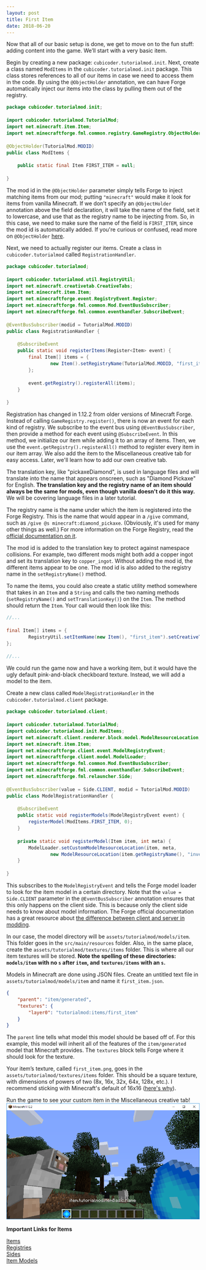 ```yaml
---
layout: post
title: First Item
date: 2018-06-20
---
```


Now that all of our basic setup is done, we get to move on to the fun stuff: adding content into the game. We’ll start with a very basic item.

Begin by creating a new package: `cubicoder.tutorialmod.init`. Next, create a class named `ModItems` in the `cubicoder.tutorialmod.init` package. This class stores references to all of our items in case we need to access them in the code. By using the `@ObjectHolder` annotation, we can have Forge automatically inject our items into the class by pulling them out of the registry.

```java
package cubicoder.tutorialmod.init;

import cubicoder.tutorialmod.TutorialMod;
import net.minecraft.item.Item;
import net.minecraftforge.fml.common.registry.GameRegistry.ObjectHolder;

@ObjectHolder(TutorialMod.MODID)
public class ModItems {

	public static final Item FIRST_ITEM = null;

}
```
The mod id in the `@ObjectHolder` parameter simply tells Forge to inject matching items from our mod; putting `"minecraft"` would make it look for items from vanilla Minecraft. If we don’t specify an `@ObjectHolder` annotation above the field declaration, it will take the name of the field, set it to lowercase, and use that as the registry name to be injecting from. So, in this case, we need to make sure the name of the field is `FIRST_ITEM`, since the mod id is automatically added. If you're curious or confused, read more on `@ObjectHolder` [here](https://mcforge.readthedocs.io/en/latest/concepts/registries/#injecting-registry-values-into-fields).

Next, we need to actually register our items. Create a class in `cubicoder.tutorialmod` called `RegistrationHandler`.
```java
package cubicoder.tutorialmod;

import cubicoder.tutorialmod.util.RegistryUtil;
import net.minecraft.creativetab.CreativeTabs;
import net.minecraft.item.Item;
import net.minecraftforge.event.RegistryEvent.Register;
import net.minecraftforge.fml.common.Mod.EventBusSubscriber;
import net.minecraftforge.fml.common.eventhandler.SubscribeEvent;

@EventBusSubscriber(modid = TutorialMod.MODID)
public class RegistrationHandler {

	@SubscribeEvent
	public static void registerItems(Register<Item> event) {
		final Item[] items = {
				new Item().setRegistryName(TutorialMod.MODID, "first_item").setTranslationKey(TutorialMod.MODID + "." + "first_item").setCreativeTab(CreativeTabs.MISC)
		};

		event.getRegistry().registerAll(items);
	}

}
```
Registration has changed in 1.12.2 from older versions of Minecraft Forge. Instead of calling `GameRegistry.register()`, there is now an event for each kind of registry. We subscribe to the event bus using `@EventBusSubscriber`, then provide a method for each event using `@SubscribeEvent`. In this method, we initialize our item while adding it to an array of items. Then, we use the `event.getRegistry().registerAll()` method to register every item in our item array. We also add the item to the Miscellaneous creative tab for easy access. Later, we'll learn how to add our own creative tab.

The translation key, like "pickaxeDiamond", is used in language files and will translate into the name that appears onscreen, such as "Diamond Pickaxe" for English. **The translation key and the registry name of an item should always be the same for mods, even though vanilla doesn't do it this way.** We will be covering language files in a later tutorial.

The registry name is the name under which the item is registered into the Forge Registry. This is the name that would appear in a `/give` command, such as `/give @s minecraft:diamond_pickaxe`. (Obviously, it's used for many other things as well.) For more information on the Forge Registry, read the [official documentation on it](https://mcforge.readthedocs.io/en/latest/concepts/registries/).

The mod id is added to the translation key to protect against namespace collisions. For example, two different mods might both add a copper ingot and set its translation key to `copper_ingot`. Without adding the mod id, the different items appear to be one. The mod id is also added to the registry name in the `setRegistryName()` method.

To name the items, you could also create a static utility method somewhere that takes in an `Item` and a `String` and calls the two naming methods (`setRegistryName()` and `setTranslationKey()`) on the `Item`. The method should return the `Item`. Your call would then look like this:

```java
//...

final Item[] items = {
		RegistryUtil.setItemName(new Item(), "first_item").setCreativeTab(CreativeTabs.MISC)
};

//...
```

We could run the game now and have a working item, but it would have the ugly default pink-and-black checkboard texture. Instead, we will add a model to the item.

Create a new class called `ModelRegistrationHandler` in the `cubicoder.tutorialmod.client` package.
```java
package cubicoder.tutorialmod.client;

import cubicoder.tutorialmod.TutorialMod;
import cubicoder.tutorialmod.init.ModItems;
import net.minecraft.client.renderer.block.model.ModelResourceLocation;
import net.minecraft.item.Item;
import net.minecraftforge.client.event.ModelRegistryEvent;
import net.minecraftforge.client.model.ModelLoader;
import net.minecraftforge.fml.common.Mod.EventBusSubscriber;
import net.minecraftforge.fml.common.eventhandler.SubscribeEvent;
import net.minecraftforge.fml.relauncher.Side;

@EventBusSubscriber(value = Side.CLIENT, modid = TutorialMod.MODID)
public class ModelRegistrationHandler {

	@SubscribeEvent
	public static void registerModels(ModelRegistryEvent event) {
		registerModel(ModItems.FIRST_ITEM, 0);
	}

	private static void registerModel(Item item, int meta) {
		ModelLoader.setCustomModelResourceLocation(item, meta, 
				new ModelResourceLocation(item.getRegistryName(), "inventory"));
	}

}
```
This subscribes to the `ModelRegistryEvent` and tells the Forge model loader to look for the item model in a certain directory. Note that the `value = Side.CLIENT` parameter in the `@EventBusSubscriber` annotation ensures that this only happens on the client side. This is because only the client side needs to know about model information. The Forge official documentation has a great resource about [the difference between client and server in modding](https://mcforge.readthedocs.io/en/latest/concepts/sides/).

In our case, the model directory will be `assets/tutorialmod/models/item`. This folder goes in the `src/main/resources` folder. Also, in the same place, create the `assets/tutorialmod/textures/items` folder. This is where all our item textures will be stored. **Note the spelling of these directories: `models/item` with no `s` after `item`, and `textures/items` with an `s`.**

Models in Minecraft are done using JSON files. Create an untitled text file in `assets/tutorialmod/models/item` and name it `first_item.json`.
```JSON
{
    "parent": "item/generated",
    "textures": {
        "layer0": "tutorialmod:items/first_item"
    }
}
```
The `parent` line tells what model this model should be based off of. For this example, this model will inherit all of the features of the `item/generated` model that Minecraft provides. The `textures` block tells Forge where it should look for the texture.

Your item’s texture, called `first_item.png`, goes in the `assets/tutorialmod/textures/items` folder. This should be a square texture, with dimensions of powers of two (8x, 16x, 32x, 64x, 128x, etc.). I recommend sticking with Minecraft's default of 16x16 ([here's why](https://latmod.com/moddingtutorials/non-16x-textures/)).

Run the game to see your custom item in the Miscellaneous creative tab!
![item0](/img/4item/item0.png)

**Important Links for Items**

[Items](https://mcforge.readthedocs.io/en/latest/items/items/)  
[Registries](https://mcforge.readthedocs.io/en/latest/concepts/registries/)  
[Sides](https://mcforge.readthedocs.io/en/latest/concepts/sides/)  
[Item Models](https://mcforge.readthedocs.io/en/latest/models/using/#item-models)